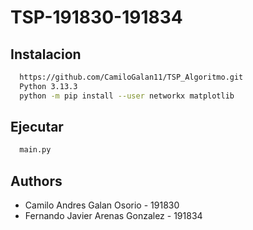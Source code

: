 
# TSP-191830-191834



## Instalacion

```bash
  https://github.com/CamiloGalan11/TSP_Algoritmo.git
  Python 3.13.3
  python -m pip install --user networkx matplotlib
```
    
## Ejecutar

```bash
  main.py
```


## Authors

- Camilo Andres Galan Osorio - 191830
- Fernando Javier Arenas Gonzalez - 191834

